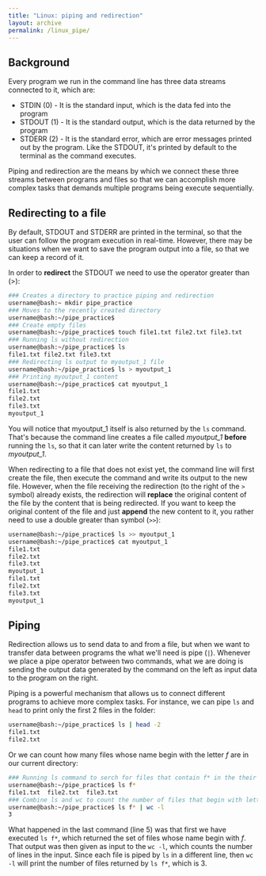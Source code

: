 ```yaml
---
title: "Linux: piping and redirection"
layout: archive
permalink: /linux_pipe/
---  
```


## Background  
Every program we run in the command line has three data streams connected to it, which are:  
* STDIN (0) - It is the standard input, which is the data fed into the program  
* STDOUT (1) - It is the standard output, which is the data returned by the program  
* STDERR (2) - It is the standard error, which are error messages printed out by the program. Like the STDOUT, it's printed by default to the terminal as the command executes.  

Piping and redirection are the means by which we connect these three streams between programs and files so that we can accomplish more complex tasks that demands multiple programs being execute sequentially.  

## Redirecting to a file  
By default, STDOUT and STDERR are printed in the terminal, so that the user can follow the program execution in real-time. However, there may be situations when we want to save the program output into a file, so that we can keep a record of it.  

In order to **redirect** the STDOUT we need to use the operator greater than (>):  
```bash  
### Creates a directory to practice piping and redirection
username@bash:~ mkdir pipe_practice  
### Moves to the recently created directory
username@bash:~/pipe_practice$
### Create empty files  
username@bash:~/pipe_practice$ touch file1.txt file2.txt file3.txt
### Running ls without redirection  
username@bash:~/pipe_practice$ ls  
file1.txt file2.txt file3.txt  
### Redirecting ls output to myoutput_1 file  
username@bash:~/pipe_practice$ ls > myoutput_1  
### Printing myoutput_1 content  
username@bash:~/pipe_practice$ cat myoutput_1  
file1.txt
file2.txt
file3.txt
myoutput_1
```
You will notice that myoutput_1 itself is also returned by the `ls` command. That's because the command line creates a file called *myoutput_1* **before** running the `ls`, so that it can later write the content returned by `ls` to *myoutput_1*. 

When redirecting to a file that does not exist yet, the command line will first create the file, then execute the command and write its output to the new file. However, when the file receiving the redirection (to the right of the `>` symbol) already exists, the redirection will **replace** the original content of the file by the content that is being redirected. If you want to keep the original content of the file and just **append** the new content to it, you rather need to use a double greater than symbol (`>>`):  
```bash  
username@bash:~/pipe_practice$ ls >> myoutput_1  
username@bash:~/pipe_practice$ cat myoutput_1
file1.txt
file2.txt
file3.txt
myoutput_1
file1.txt
file2.txt
file3.txt
myoutput_1
```

## Piping  
Redirection allows us to send data to and from a file, but when we want to transfer data between programs the what we'll need is pipe (`|`). Whenever we place a pipe operator between two commands, what we are doing is sending the output data generated by the command on the left as input data to the program on the right.  

Piping is a powerful mechanism that allows us to connect different programs to achieve more complex tasks. For instance, we can pipe `ls` and `head` to print only the first 2 files in the folder:  
```bash  
username@bash:~/pipe_practice$ ls | head -2 
file1.txt
file2.txt
```

Or we can count how many files whose name begin with the letter *f* are in our current directory:  
```bash  
### Running ls command to serch for files that contain f* in the their name
username@bash:~/pipe_practice$ ls f* 
file1.txt  file2.txt  file3.txt
### Combine ls and wc to count the number of files that begin with letter f
username@bash:~/pipe_practice$ ls f* | wc -l 
3
```  
What happened in the last command (line 5) was that first we have executed `ls f*`, which returned the set of files whose name begin with *f*. That output was then given as input to the `wc -l`, which counts the number of lines in the input. Since each file is piped by `ls` in a different line, then `wc -l` will print the number of files returned by `ls f*`, which is 3.   
